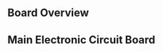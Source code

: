 ## Board Overview

## Main Electronic Circuit Board

<rk-img
  src="/assets/images/datasheet/rak7240/circuit-board.png"
  width="100%"
  figure-number="1"
  caption="RAK7240 Outdoor LPWAN Gateway Circuit Board"
/>


